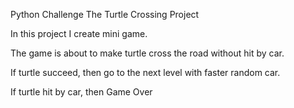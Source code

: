 Python Challenge The Turtle Crossing Project

In this project I create mini game.

The game is about to make turtle cross the road without hit by car.

If turtle succeed, then go to the next level with faster random car.

If turtle hit by car, then Game Over
